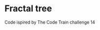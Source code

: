 ﻿# Fractal tree
C o d e   i s p i r e d   b y   T h e   C o d e   T r a i n   c h a l l e n g e   1 4  
 